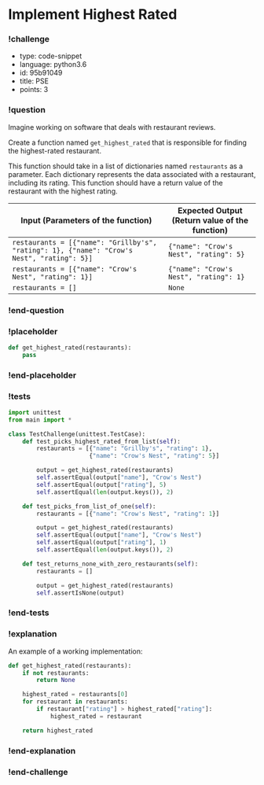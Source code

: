 # Implement Highest Rated

<!-- prettier-ignore-start -->
### !challenge
* type: code-snippet
* language: python3.6
* id: 95b91049
* title: PSE
* points: 3
### !question

Imagine working on software that deals with restaurant reviews.

Create a function named `get_highest_rated` that is responsible for finding the highest-rated restaurant.

This function should take in a list of dictionaries named `restaurants` as a parameter. Each dictionary represents the data associated with a restaurant, including its rating. This function should have a return value of the restaurant with the highest rating.

<!--- ***Remember to Update this in highest-rated.md if it's changed here -->

| Input (Parameters of the function)                                           | Expected Output (Return value of the function) |
| ---------------------------------------------------------------------------- | ---------------------------------------------- |
| `restaurants = [{"name": "Grillby's", "rating": 1}, {"name": "Crow's Nest", "rating": 5}]` | `{"name": "Crow's Nest", "rating": 5}`         |
| `restaurants = [{"name": "Crow's Nest", "rating": 1}]`                                     | `{"name": "Crow's Nest", "rating": 1}`         |
| `restaurants = []`                                                                         | `None`                                         |

### !end-question
### !placeholder

```python
def get_highest_rated(restaurants):
    pass
```
### !end-placeholder
### !tests
```python
import unittest
from main import *

class TestChallenge(unittest.TestCase):
    def test_picks_highest_rated_from_list(self):
        restaurants = [{"name": "Grillby's", "rating": 1},
                       {"name": "Crow's Nest", "rating": 5}]

        output = get_highest_rated(restaurants)
        self.assertEqual(output["name"], "Crow's Nest")
        self.assertEqual(output["rating"], 5)
        self.assertEqual(len(output.keys()), 2)

    def test_picks_from_list_of_one(self):
        restaurants = [{"name": "Crow's Nest", "rating": 1}]

        output = get_highest_rated(restaurants)
        self.assertEqual(output["name"], "Crow's Nest")
        self.assertEqual(output["rating"], 1)
        self.assertEqual(len(output.keys()), 2)

    def test_returns_none_with_zero_restaurants(self):
        restaurants = []

        output = get_highest_rated(restaurants)
        self.assertIsNone(output)
```
### !end-tests
### !explanation

An example of a working implementation:

```python
def get_highest_rated(restaurants):
    if not restaurants:
        return None

    highest_rated = restaurants[0]
    for restaurant in restaurants:
        if restaurant["rating"] > highest_rated["rating"]:
            highest_rated = restaurant

    return highest_rated
```

### !end-explanation
### !end-challenge
<!-- prettier-ignore-end -->
